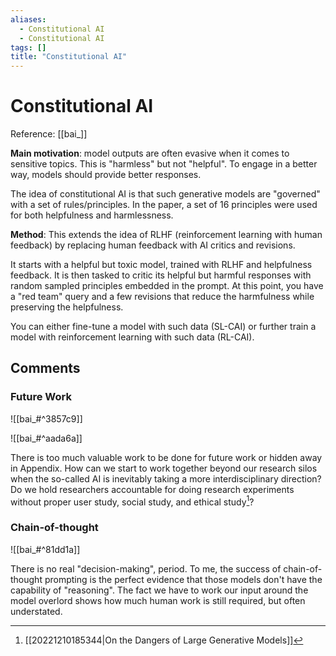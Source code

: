 ```yaml
---
aliases:
  - Constitutional AI
  - Constitutional AI
tags: []
title: "Constitutional AI"
---
```


# Constitutional AI

Reference: [[bai_]]

**Main motivation**: model outputs are often evasive when it comes to sensitive topics. This is "harmless" but not "helpful". To engage in a better way, models should provide better responses.

The idea of constitutional AI is that such generative models are "governed" with a set of rules/principles. In the paper, a set of 16 principles were used for both helpfulness and harmlessness.

**Method**: This extends the idea of RLHF (reinforcement learning with human feedback) by replacing human feedback with AI critics and revisions.

It starts with a helpful but toxic model, trained with RLHF and helpfulness feedback. It is then tasked to critic its helpful but harmful responses with random sampled principles embedded in the prompt. At this point, you have a "red team" query and a few revisions that reduce the harmfulness while preserving the helpfulness.

You can either fine-tune a model with such data (SL-CAI) or further train a model with reinforcement learning with such data (RL-CAI).

## Comments

### Future Work

![[bai_#^3857c9]]

![[bai_#^aada6a]]

There is too much valuable work to be done for future work or hidden away in Appendix. How can we start to work together beyond our research silos when the so-called AI is inevitably taking a more interdisciplinary direction? Do we hold researchers accountable for doing research experiments without proper user study, social study, and ethical study[^1]?

### Chain-of-thought

 ![[bai_#^81dd1a]]

There is no real "decision-making", period. To me, the success of chain-of-thought prompting is the perfect evidence that those models don't have the capability of "reasoning". The fact we have to work our input around the model overlord shows how much human work is still required, but often understated.

[^1]: [[20221210185344|On the Dangers of Large Generative Models]]